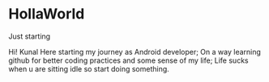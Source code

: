 # HollaWorld
Just starting

Hi! Kunal Here starting my journey as Android developer;
On a way learning github for better coding practices and some sense of my life;
Life sucks when u are sitting idle so start doing something.
